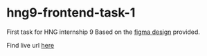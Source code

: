 # hng9-frontend-task-1

First task for HNG internship 9
Based on the [figma design](https://www.figma.com/file/m2C1MHd8vASrLqfxSUdgxD/Designs-for-frontend?node-id=4623%3A412619) provided.

Find live url [here](https://hng9-frontend-task-1.vercel.app/)
